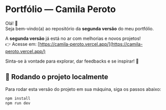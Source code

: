 # Portfólio — Camila Peroto

Olá! 👋  
Seja bem-vindo(a) ao repositório da **segunda versão** do meu portfólio.

A **segunda versão** já está no ar com melhorias e novos projetos!  
👉 Acesse em: [https://camila-peroto.vercel.app/](https://camila-peroto.vercel.app/)

Sinta-se à vontade para explorar, dar feedbacks e se inspirar! 🚀

## 🔧 Rodando o projeto localmente

Para rodar esta versão do projeto em sua máquina, siga os passos abaixo:

```bash
npm install
npm run dev

